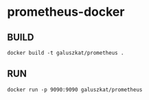# prometheus-docker

## BUILD
````
docker build -t galuszkat/prometheus .
````

## RUN
````
docker run -p 9090:9090 galuszkat/prometheus
````
